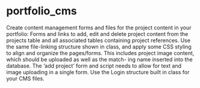 # portfolio_cms
 Create content management forms and files for the project content in your portfolio: Forms and links to add, edit and delete project content from the projects table and all associated tables containing project references. Use the same file-linking structure shown in class, and apply some CSS styling to align and organize the pages/forms. This includes project image content, which should be uploaded as well as the match- ing name inserted into the database. The ‘add project’ form and script needs to allow for text and image uploading in a single form. Use the Login structure built in class for your CMS files.
